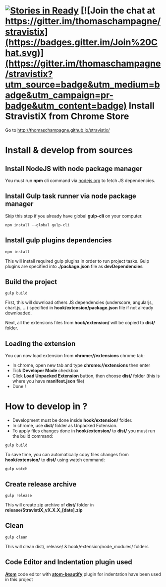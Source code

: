 [![Stories in Ready](https://badge.waffle.io/thomaschampagne/stravistix.png?label=ready&title=Ready)](http://waffle.io/thomaschampagne/stravistix)
[![Join the chat at https://gitter.im/thomaschampagne/stravistix](https://badges.gitter.im/Join%20Chat.svg)](https://gitter.im/thomaschampagne/stravistix?utm_source=badge&utm_medium=badge&utm_campaign=pr-badge&utm_content=badge)
Install StravistiX from Chrome Store
==========
Go to http://thomaschampagne.github.io/stravistix/

Install & develop from sources
==========
<!-- **Requirements**
* You need [**node package manager and nodejs**](http://nodejs.org/) to fetch nodejs dependencies and distribute the extension.

* To develop, you must install nodejs dependencies before loading extension from **chrome://extensions** as a developer. View **Install extension dependencies** below step -->

## Install NodeJS with node package manager
You must run **npm** cli command via [nodejs.org](https://nodejs.org) to fetch JS dependencies.

## Install Gulp task runner via node package manager
Skip this step if you already have global **gulp-cli** on your computer.
```
npm install --global gulp-cli
```

## Install gulp plugins dependencies
```
npm install
```
This will install required gulp plugins in order to run project tasks. Gulp plugins are specified into **./package.json** file as **devDependencies**

## Build the project
```
gulp build
```
First, this will download others JS dependencies (underscore, angularjs, chart.js, ...) specified in **hook/extension/package.json** file if not already downloaded.

Next, all the extensions files from **hook/extension/** will be copied to **dist/** folder.

## Loading the extension

You can now load extension from **chrome://extensions** chrome tab:

* In chrome, open new tab and type **chrome://extensions** then enter
* Tick **Developer Mode** checkbox
* Click **Load Unpacked Extension** button, then choose **dist/** folder (this is where you have **manifest.json** file)
* Done !

# How to develop in ?

* Development must be done inside **hook/extension/** folder.
* In chrome, use **dist/** folder as Unpacked Extension.
* To apply files changes done in **hook/extension/** to **dist/** you must run the build command:

```
gulp build
```

To save time, you can automatically copy files changes from **hook/extension/** to **dist/** using watch command:
```
gulp watch
```

## Create release archive
```
gulp release
```
This will create zip archive of **dist/** folder in **release/StravistiX\_vX.X.X\_[date].zip**

## Clean
```
gulp clean
```
This will clean dist/, release/ & hook/extension/node_modules/ folders

## Code Editor and Indentation plugin used
[**Atom**](https://atom.io/) code editor with [**atom-beautify**](https://atom.io/packages/atom-beautify) plugin for indentation have been used in this project
